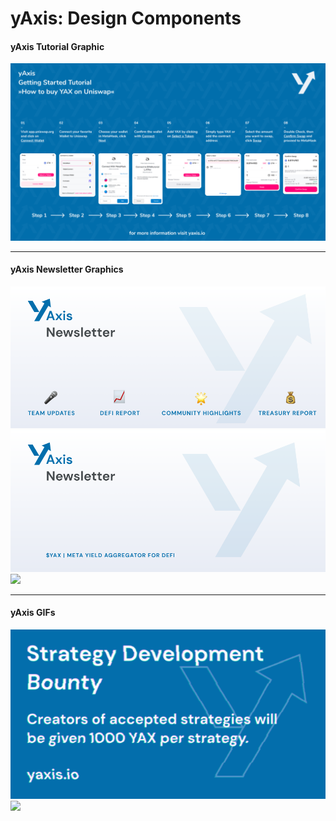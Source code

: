 # yAxis: Design Components

#### yAxis Tutorial Graphic

<img src="https://github.com/dvdptr/de-design/blob/master/concepts/yAxis/gettingStarted-Uniswap-NoArrows.png" width="full">

---

#### yAxis Newsletter Graphics

<img src="https://github.com/dvdptr/de-design/blob/master/concepts/yAxis/yax-emojHeader.png" width="full">
<img src="https://github.com/dvdptr/de-design/blob/master/concepts/yAxis/yaxis-newsletterHeader.png" width="full">
<img src="https://github.com/dvdptr/de-design/blob/master/concepts/yAxis/yaxis-newsletter-header-proposal-2.png" width="full">

---

#### yAxis GIFs

<img src="https://github.com/dvdptr/de-design/blob/master/concepts/yAxis/yax-bounty.gif" width="full">
<img src="https://github.com/dvdptr/de-design/blob/master/concepts/yAxis/yAxis-pixelArt-noise.gif" width="full">
